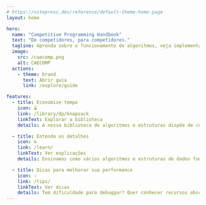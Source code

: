 ```yaml
---
# https://vitepress.dev/reference/default-theme-home-page
layout: home

hero:
  name: "Competitive Programming Handbook"
  text: "De competidores, para competidores."
  tagline: Aprenda sobre o funcionamento de algoritmos, veja implementações, obtenha dicas e muito mais!
  image:
    src: /caecomp.png
    alt: CAECOMP
  actions:
    - theme: brand
      text: Abrir guia
      link: /explore/guide

features:
  - title: Economize tempo
    icon: ⌛
    link: /library/dp/knapsack
    linkText: Explorar a biblioteca
    details: A nossa biblioteca de algoritmos e estruturas dispõe de códigos prontinhos para se usar em contests!

  - title: Entenda os detalhes
    icon: ⚙️
    link: /learn/
    linkText: Ver explicações
    details: Ensinamos como vários algoritmos e estruturas de dados funcionam passo-a-passo - Desvende a mágica conosco!

  - title: Dicas para melhorar sua performance
    icon: 💡
    link: /tips/
    linkText: Ver dicas
    details: Tem dificuldade para debuggar? Quer conhecer recursos obscuros do compilador? Está no lugar certo!
---
```


